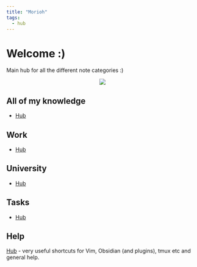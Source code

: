 ```yaml
---
title: "Morioh"
tags:
  - hub
---
```

# Welcome :)

Main hub for all the different note categories :)

<center><img src="https://media2.giphy.com/media/TI9HiyUqRm75jPyKQ5/giphy.gif?cid=ecf05e4799x4brmyrv3lgup74b1onq4s89nps3z3lwxmbls2&rid=giphy.gif&ct=g"></center>

## All of my knowledge 
- [Hub](notes/general/knowledge-hub.md)

## Work
- [Hub](notes/private/work/work-hub.md)

## University
- [Hub](notes/university/university-hub.md)

## Tasks
- [Hub](notes/general/tasks/task-hub.md)

## Help
[Hub](notes/general/help.md) - very useful shortcuts for Vim, Obsidian (and plugins), tmux etc and general help.